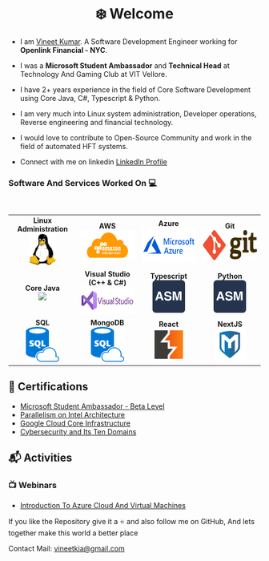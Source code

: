 <h1 align="center"> ❄️ Welcome </h1>


* I am [Vineet Kumar](https://www.linkedin.com/in/-vineet/). A Software Development Engineer working for <b>Openlink Financial - NYC</b>.

* I was a <b>Microsoft Student Ambassador</b> and <b>Technical Head</b> at Technology And Gaming Club at VIT Vellore.

* I have 2+ years experience in the field of Core Software Development using Core Java, C#, Typescript & Python.
  
* I am very much into Linux system administration, Developer operations, Reverse engineering and financial technology.
  
* I would love to contribute to Open-Source Community and work in the field of automated HFT systems.

* Connect with me on linkedin [LinkedIn Profile](https://www.linkedin.com/in/-vineet/)

### Software And Services Worked On :computer:

<br>
<table>
<tbody>
<tr>

  <td align="center" width="20%">
    <span><b><center>Linux Administration</center></b></span> 
    <img height=65px src="https://raw.githubusercontent.com/vineetkia/vineetkia/main/LOGO/Linux.png"> 
  </td>
  <td align="center" width="20%">
    <span><b><center>AWS</center></b></span> 
    <img height=60px src="https://raw.githubusercontent.com/vineetkia/vineetkia/main/LOGO/AWS.png"> 
  </td>
  <td align="center" width="20%">
    <span><b><center>Azure</center></b></span> 
    <img height=69px src="https://raw.githubusercontent.com/vineetkia/vineetkia/main/LOGO/Azure.png"> 
  </td>
  <td align="center" width="20%">
    <span><b><center>Git</center></b></span> 
    <img height=60px src="https://raw.githubusercontent.com/vineetkia/vineetkia/main/LOGO/Git.png"> 
  </td>

</tr>
<tr>
  <td align="center" width="20%">
    <span><b><center>Core Java</center></b></span> 
    <img height=55px src="https://brandslogos.com/wp-content/uploads/images/large/java-logo-1.png"> 
  </td>
  <td align="center" width="20%">
    <span><b><center>Visual Studio (C++ & C#)</center></b></span> 
    <img height=55px src="https://raw.githubusercontent.com/vineetkia/vineetkia/main/LOGO/Visual%20Studio.png"> 
  </td>
  <td align="center" width="20%">
    <span><b><center>Typescript</center></b></span> 
    <img height=65px src="https://raw.githubusercontent.com/vineetkia/vineetkia/main/LOGO/ASM.svg"> 
  </td>
  <td align="center" width="20%">
    <span><b><center>Python</center></b></span> 
    <img height=65px src="https://raw.githubusercontent.com/vineetkia/vineetkia/main/LOGO/ASM.svg"> 
  </td>
</tr>

<tr>
  <td align="center" width="20%">
    <span><b><center>SQL</center></b></span> 
    <img height=70px src="https://raw.githubusercontent.com/vineetkia/vineetkia/main/LOGO/SQL.png"> 
  </td>
  <td align="center" width="20%">
    <span><b><center>MongoDB</center></b></span> 
    <img height=70px src="https://raw.githubusercontent.com/vineetkia/vineetkia/main/LOGO/SQL.png"> 
  </td>
  <td align="center" width="20%">
    <span><b><center>React</center></b></span> 
    <img height=65px src="https://raw.githubusercontent.com/vineetkia/vineetkia/main/LOGO/BurpSuite.png"> 
  </td>
  <td align="center" width="20%">
    <span><b><center>NextJS</center></b></span> 
    <img height=65px src="https://raw.githubusercontent.com/vineetkia/vineetkia/main/LOGO/Metasploit.png"> 
  </td>
</tr>
</tbody>
</table>
 
## :scroll: Certifications

- [Microsoft Student Ambassador - Beta Level](https://studentambassadors.microsoft.com/certificate/8995e659-7865-4812-8533-7c5d7b2fa2f8)
- [Parallelism on Intel Architecture](https://www.coursera.org/account/accomplishments/verify/W6L5AWMYBXJB)
- [Google Cloud Core Infrastructure](https://www.coursera.org/account/accomplishments/records/3M6GK49TTDUR) 
- [Cybersecurity and Its Ten Domains](https://www.coursera.org/account/accomplishments/verify/PHQKZPG9GRDN) 

## :mailbox_with_mail: Activities 

### :tv: Webinars
- [Introduction To Azure Cloud And Virtual Machines](https://youtu.be/RHS85A63KIE)

If you like the Repository give it a :star: and also follow me on GitHub, And lets together make this world a better place<br>

Contact Mail: [vineetkia@gmail.com](mailto:vineetkia@gmail.com)
